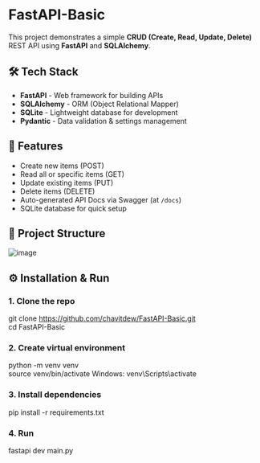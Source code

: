 ﻿# FastAPI-Basic
This project demonstrates a simple **CRUD (Create, Read, Update, Delete)** REST API using **FastAPI** and **SQLAlchemy**.

## 🛠 Tech Stack

- **FastAPI** - Web framework for building APIs
- **SQLAlchemy** - ORM (Object Relational Mapper)
- **SQLite** - Lightweight database for development
- **Pydantic** - Data validation & settings management

## 🚀 Features

- Create new items (POST)
- Read all or specific items (GET)
- Update existing items (PUT)
- Delete items (DELETE)
- Auto-generated API Docs via Swagger (at `/docs`)
- SQLite database for quick setup

## 📂 Project Structure
![image](https://github.com/user-attachments/assets/75bc8deb-95ed-44b5-bfa8-a80ac7a7d7fd)


## ⚙️ Installation & Run
### 1. Clone the repo
git clone https://github.com/chavitdew/FastAPI-Basic.git<br>
cd FastAPI-Basic
### 2. Create virtual environment
python -m venv venv<br>
source venv/bin/activate   Windows: venv\Scripts\activate
### 3. Install dependencies
pip install -r requirements.txt
### 4. Run
fastapi dev main.py
